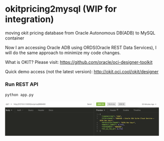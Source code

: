 # okitpricing2mysql (WIP for integration)
moving okit pricing database from Oracle Autonomous DB(ADB) to MySQL container

Now I am accessing Oracle ADB using ORDS(Oracle REST Data Services), I will do the same approach to minimize my code changes.

What is OKIT?
Please visit: https://github.com/oracle/oci-designer-toolkit

Quick demo access (not the latest version): http://okit.oci.cool/okit/designer

### Run REST API
```sh
python app.py
```

![](images/test.png)
